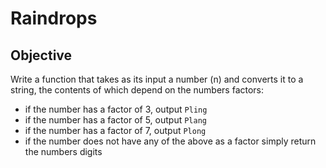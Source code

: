 # Raindrops



## Objective

Write a function that takes as its input a number (n) and converts it to a string, the contents of which depend on the numbers factors:

- if the number has a factor of 3, output `Pling`
- if the number has a factor of 5, output `Plang`
- if the number has a factor of 7, output `Plong`
- if the number does not have any of the above as a factor simply return the numbers digits

